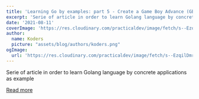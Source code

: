 ```yaml
---
title: 'Learning Go by examples: part 5 - Create a Game Boy Advance (GBA) game in Go'
excerpt: 'Serie of article in order to learn Golang language by concrete applications as example'
date: '2021-08-11'
coverImage: 'https://res.cloudinary.com/practicaldev/image/fetch/s--EzqilDmr--/c_imagga_scale,f_auto,fl_progressive,h_420,q_auto,w_1000/https://dev-to-uploads.s3.amazonaws.com/uploads/articles/lvuxkc7wvrm5r1951mqa.png'
author:
  name: Koders
  picture: "assets/blog/authors/koders.png"
ogImage:
  url: 'https://res.cloudinary.com/practicaldev/image/fetch/s--EzqilDmr--/c_imagga_scale,f_auto,fl_progressive,h_420,q_auto,w_1000/https://dev-to-uploads.s3.amazonaws.com/uploads/articles/lvuxkc7wvrm5r1951mqa.png'
---
```


Serie of article in order to learn Golang language by concrete applications as example

[Read more](https://dev.to/aurelievache/learning-go-by-examples-part-5-create-a-game-boy-advance-gba-game-in-go-5944)
